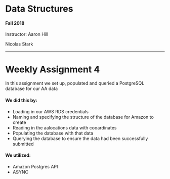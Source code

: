 # Data Structures
####  Fall 2018

Instructor: Aaron Hill

Nicolas Stark
_______________

# Weekly Assignment 4
In this assignment we set up, populated and queried a PostgreSQL database for our AA data
#### We did this by:

* Loading in our AWS RDS credentials
* Naming and specifying the structure of the database for Amazon to create
* Reading in the aalocations data with cooardinates 
* Populating the database with that data
* Querying the database to ensure the data had been successfully submitted
 
 
#### We utilized:

* Amazon Postgres API
* ASYNC

